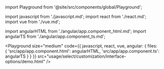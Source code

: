 import Playground from '@site/src/components/global/Playground';

import javascript from './javascript.md';
import react from './react.md';
import vue from './vue.md';

import angularHTML from './angular/app.component_html.md';
import angularTS from './angular/app.component_ts.md';

<Playground
  size="medium"
  code={{
    javascript,
    react,
    vue,
    angular: {
      files: {
        'src/app/app.component.html': angularHTML,
        'src/app/app.component.ts': angularTS
      }
    }
  }}
  src="usage/select/customization/interface-options/demo.html"
/>